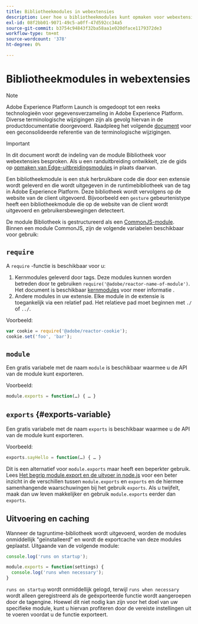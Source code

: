 ```yaml
---
title: Bibliotheekmodules in webextensies
description: Leer hoe u bibliotheekmodules kunt opmaken voor webextensies in Adobe Experience Platform.
exl-id: 08f2bb01-9071-49c5-a0ff-47d592cc34a5
source-git-commit: b3754c94843f32ba58aa1e020dface1179372de3
workflow-type: tm+mt
source-wordcount: '378'
ht-degree: 0%

---
```


# Bibliotheekmodules in webextensies

>[!NOTE]
>
>Adobe Experience Platform Launch is omgedoopt tot een reeks technologieën voor gegevensverzameling in Adobe Experience Platform. Diverse terminologische wijzigingen zijn als gevolg hiervan in de productdocumentatie doorgevoerd. Raadpleeg het volgende [document](../../term-updates.md) voor een geconsolideerde referentie van de terminologische wijzigingen.

>[!IMPORTANT]
>
>In dit document wordt de indeling van de module Bibliotheek voor webextensies besproken. Als u een randuitbreiding ontwikkelt, zie de gids op [opmaken van Edge-uitbreidingsmodules](../edge/format.md) in plaats daarvan.

Een bibliotheekmodule is een stuk herbruikbare code die door een extensie wordt geleverd en die wordt uitgegeven in de runtimebibliotheek van de tag in Adobe Experience Platform. Deze bibliotheek wordt vervolgens op de website van de client uitgevoerd. Bijvoorbeeld een `gesture` gebeurtenistype heeft een bibliotheekmodule die op de website van de client wordt uitgevoerd en gebruikersbewegingen detecteert.

De module Bibliotheek is gestructureerd als een [CommonJS-module](https://nodejs.org/api/modules.html#modules-commonjs-modules). Binnen een module CommonJS, zijn de volgende variabelen beschikbaar voor gebruik:

## `require`

A `require` -functie is beschikbaar voor u:

1. Kernmodules geleverd door tags. Deze modules kunnen worden betreden door te gebruiken `require('@adobe/reactor-name-of-module')`. Het document is beschikbaar [kernmodules](./core.md) voor meer informatie .
1. Andere modules in uw extensie. Elke module in de extensie is toegankelijk via een relatief pad. Het relatieve pad moet beginnen met `./` of `../`.

Voorbeeld:

```javascript
var cookie = require('@adobe/reactor-cookie');
cookie.set('foo', 'bar');
```

## `module`

Een gratis variabele met de naam `module` is beschikbaar waarmee u de API van de module kunt exporteren.

Voorbeeld:

```javascript
module.exports = function(…) { … }
```

## `exports` {#exports-variable}

Een gratis variabele met de naam `exports` is beschikbaar waarmee u de API van de module kunt exporteren.

Voorbeeld:

```javascript
exports.sayHello = function(…) { … }
```

Dit is een alternatief voor `module.exports` maar heeft een beperkter gebruik. Lees [Het begrip module.export en de uitvoer in node.js](https://www.sitepoint.com/understanding-module-exports-exports-node-js/) voor een beter inzicht in de verschillen tussen `module.exports` en `exports` en de hiermee samenhangende waarschuwingen bij het gebruik `exports`. Als u twijfelt, maak dan uw leven makkelijker en gebruik `module.exports` eerder dan `exports`.

## Uitvoering en caching

Wanneer de tagruntime-bibliotheek wordt uitgevoerd, worden de modules onmiddellijk &quot;geïnstalleerd&quot; en wordt de exportcache van deze modules geplaatst. Uitgaande van de volgende module:

```javascript
console.log('runs on startup');

module.exports = function(settings) {
  console.log('runs when necessary');
}
```

`runs on startup` wordt onmiddellijk gelogd, terwijl `runs when necessary` wordt alleen geregistreerd als de geëxporteerde functie wordt aangeroepen door de tagengine. Hoewel dit niet nodig kan zijn voor het doel van uw specifieke module, kunt u hiervan profiteren door de vereiste instellingen uit te voeren voordat u de functie exporteert.
